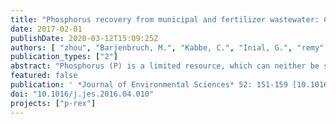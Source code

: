 ```yaml
---
title: "Phosphorus recovery from municipal and fertilizer wastewater: China's potential and perspective"
date: 2017-02-01
publishDate: 2020-03-12T15:09:25Z
authors: [ "zhou", "Barjenbruch, M.", "Kabbe, C.", "Inial, G.", "remy" ]
publication_types: ["2"]
abstract: "Phosphorus (P) is a limited resource, which can neither be synthesized nor substituted in its essential functions as nutrient. Currently explored and economically feasible global reserves may be depleted within generations. China is the largest phosphate fertilizer producing and consuming country in the world. China's municipal wastewater contains up to 293,163 Mg year of phosphorus, which equals approximately 5.5% of the chemical fertilizer phosphorus consumed in China. Phosphorus in wastewater can be seen not only as a source of pollution to be reduced, but also as a limited resource to be recovered. Based upon existing phosphorus-recovery technologies and the current wastewater infrastructure in China, three options for phosphorus recovery from sewage sludge, sludge ash and the fertilizer industry were analyzed according to the specific conditions in China."
featured: false
publication: ' *Journal of Environmental Sciences* 52: 151-159 [10.1016/j.jes.2016.04.010](https://doi.org/10.1016/j.jes.2016.04.010)'
doi: "10.1016/j.jes.2016.04.010"
projects: ["p-rex"]
---
```


